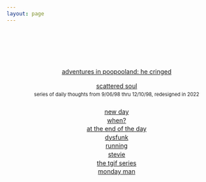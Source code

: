 ```yaml
---
layout: page
---
```

<div style="text-align:center;margin-top:100px;line-height:1.4em;">
	<p><a href="/core/?seek=he_cringed" target="_top">adventures in poopooland: he cringed</a></p>
	<a href="/words/scattered/" target="_top">scattered soul</a><br>
	<span style="font-size:.8em;">series of daily thoughts from 9/06/98 thru 12/10/98, redesigned in 2022</span><br>
	<br><a href="/core/?seek=new_day" target="_top">new day</a><br>
	<a href="/core/?seek=when" target="_top">when?</a><br>
	<a href="/core/?seek=end_of_the_day" target="_top">at the end of the day</a><br>
	<a href="/core/?seek=dysfunk" target="_top">dysfunk</a><br>
	<a href="/core/?seek=running" target="_top">running</a><br>
	<a href="/core/?seek=stevie" target="_top">stevie</a><br>
	<a href="/core/?seek=tgif" target="_top">the tgif series</a><br>
	<a href="/core/?seek=mondayman" target="_top">monday man</a>
</div>
			